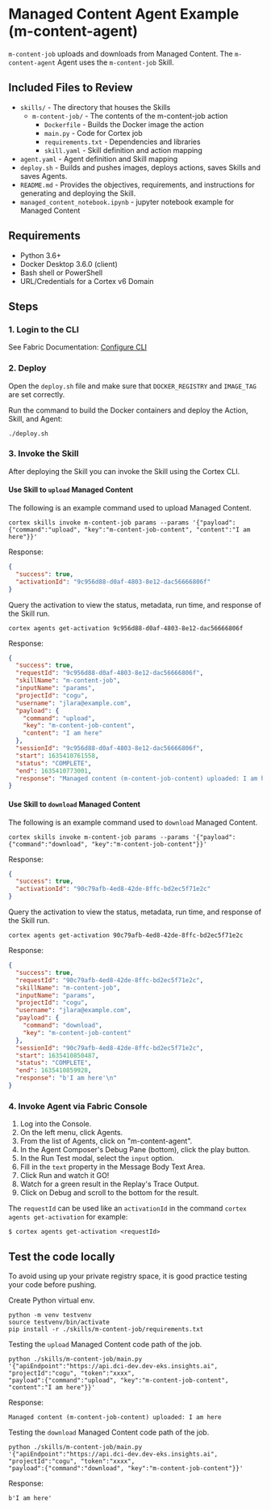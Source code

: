 # Managed Content Agent Example (m-content-agent)

`m-content-job` uploads and downloads from Managed Content. The `m-content-agent` Agent uses the `m-content-job` Skill.


## Included Files to Review
- `skills/` - The directory that houses the Skills
    - `m-content-job/` - The contents of the m-content-job action
        - `Dockerfile` - Builds the Docker image the action
        - `main.py` - Code for Cortex job
        - `requirements.txt` - Dependencies and libraries
        - `skill.yaml` - Skill definition and action mapping
- `agent.yaml` - Agent definition and Skill mapping
- `deploy.sh` - Builds and pushes images, deploys actions, saves Skills and saves Agents.
- `README.md` - Provides the objectives, requirements, and instructions for generating and deploying the Skill.
- `managed_content_notebook.ipynb` - jupyter notebook example for Managed Content


## Requirements
- Python 3.6+
- Docker Desktop 3.6.0 (client)
- Bash shell or PowerShell
- URL/Credentials for a Cortex v6 Domain




## Steps


### 1. Login to the CLI
See Fabric Documentation: [Configure CLI](https://cognitivescale.github.io/cortex-fabric/docs/getting-started/use-cli#configure-the-cli)


### 2. Deploy
Open the `deploy.sh` file and make sure that `DOCKER_REGISTRY` and `IMAGE_TAG` are set correctly.

Run the command to build the Docker containers and deploy the Action, Skill, and Agent:
```shell
./deploy.sh
```


### 3. Invoke the Skill 
After deploying the Skill you can invoke the Skill using the Cortex CLI. 

#### Use Skill to `upload` Managed Content 
The following is an example command used to upload Managed Content.
```shell
cortex skills invoke m-content-job params --params '{"payload":{"command":"upload", "key":"m-content-job-content", "content":"I am here"}}'
```

Response:
```json
{
  "success": true,
  "activationId": "9c956d88-d0af-4803-8e12-dac56666806f"
}
```

Query the activation to view the status, metadata, run time, and response of the Skill run.
```shell
cortex agents get-activation 9c956d88-d0af-4803-8e12-dac56666806f
```

Response:
```json
{
  "success": true,
  "requestId": "9c956d88-d0af-4803-8e12-dac56666806f",
  "skillName": "m-content-job",
  "inputName": "params",
  "projectId": "cogu",
  "username": "jlara@example.com",
  "payload": {
    "command": "upload",
    "key": "m-content-job-content",
    "content": "I am here"
  },
  "sessionId": "9c956d88-d0af-4803-8e12-dac56666806f",
  "start": 1635410761558,
  "status": "COMPLETE",
  "end": 1635410773001,
  "response": "Managed content (m-content-job-content) uploaded: I am here\n"
}
```

#### Use Skill to `download` Managed Content
The following is an example command used to `download` Managed Content.
```shell
cortex skills invoke m-content-job params --params '{"payload":{"command":"download", "key":"m-content-job-content"}}'
```

Response:
```json
{
  "success": true,
  "activationId": "90c79afb-4ed8-42de-8ffc-bd2ec5f71e2c"
}
```

Query the activation to view the status, metadata, run time, and response of the Skill run.
```shell
cortex agents get-activation 90c79afb-4ed8-42de-8ffc-bd2ec5f71e2c
```

Response:
```json
{
  "success": true,
  "requestId": "90c79afb-4ed8-42de-8ffc-bd2ec5f71e2c",
  "skillName": "m-content-job",
  "inputName": "params",
  "projectId": "cogu",
  "username": "jlara@example.com",
  "payload": {
    "command": "download",
    "key": "m-content-job-content"
  },
  "sessionId": "90c79afb-4ed8-42de-8ffc-bd2ec5f71e2c",
  "start": 1635410850487,
  "status": "COMPLETE",
  "end": 1635410859928,
  "response": "b'I am here'\n"
}
```


### 4. Invoke Agent via Fabric Console
1. Log into the Console.
2. On the left menu, click Agents.
3. From the list of Agents, click on "m-content-agent".
4. In the Agent Composer's Debug Pane (bottom), click the play button.
5. In the Run Test modal, select the `input` option.
6. Fill in the `text` property in the Message Body Text Area.
7. Click Run and watch it GO!
8. Watch for a green result in the Replay's Trace Output.
9. Click on Debug and scroll to the bottom for the result.

The `requestId` can be used like an `activationId` in the command `cortex agents get-activation` for example:

```shell
$ cortex agents get-activation <requestId>
```



## Test the code locally
To avoid using up your private registry space, it is good practice testing your code before pushing.

Create Python virtual env.
```shell
python -m venv testvenv
source testvenv/bin/activate
pip install -r ./skills/m-content-job/requirements.txt
```

Testing the `upload` Managed Content code path of the job.
```shell
python ./skills/m-content-job/main.py '{"apiEndpoint":"https://api.dci-dev.dev-eks.insights.ai", 
"projectId":"cogu", "token":"xxxx", 
"payload":{"command":"upload", "key":"m-content-job-content", "content":"I am here"}}'
````
Response:
```text
Managed content (m-content-job-content) uploaded: I am here
```

Testing the `download` Managed Content code path of the job.
```shell
python ./skills/m-content-job/main.py '{"apiEndpoint":"https://api.dci-dev.dev-eks.insights.ai", 
"projectId":"cogu", "token":"xxxx", 
"payload":{"command":"download", "key":"m-content-job-content"}}'
````
Response:
```text
b'I am here'
```
